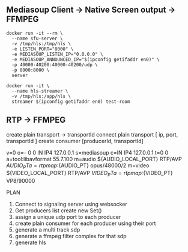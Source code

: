 ## Mediasoup Client -> Native Screen output -> FFMPEG

```
docker run -it --rm \
  --name sfu-server \
  -v /tmp/hls:/tmp/hls \
  -e LISTEN_PORT="8000" \
  -e MEDIASOUP_LISTEN_IP="0.0.0.0" \
  -e MEDIASOUP_ANNOUNCED_IP="$(ipconfig getifaddr en0)" \
  -p 40000-40200:40000-40200/udp \
  -p 8000:8000 \
  server

docker run -it \
  --name hls-streamer \
  -v /tmp/hls:/app/hls \
  streamer $(ipconfig getifaddr en0) test-room

```

## RTP -> FFMPEG

create plain transport -> transportId
connect plain transport [ ip, port, transportId ]
create consumer [producerId, transportId]

v=0
o=- 0 0 IN IP4 127.0.0.1
s=mediasoup
c=IN IP4 127.0.0.1
t=0 0
a=tool:libavformat 55.7.100
m=audio ${AUDIO_LOCAL_PORT} RTP/AVP ${AUDIO_PT}
a=rtpmap:${AUDIO_PT} opus/48000/2
m=video ${VIDEO_LOCAL_PORT} RTP/AVP ${VIDEO_PT}
a=rtpmap:${VIDEO_PT} VP8/90000

PLAN

1. Connect to signaling server using websocker
2. Get producers list create new Set()
3. assign a unique udp port to each producer
4. create plain consumer for each producer using their port
5. generate a multi track sdp
6. generate a ffmpeg filter complex for that sdp
7. generate hls
